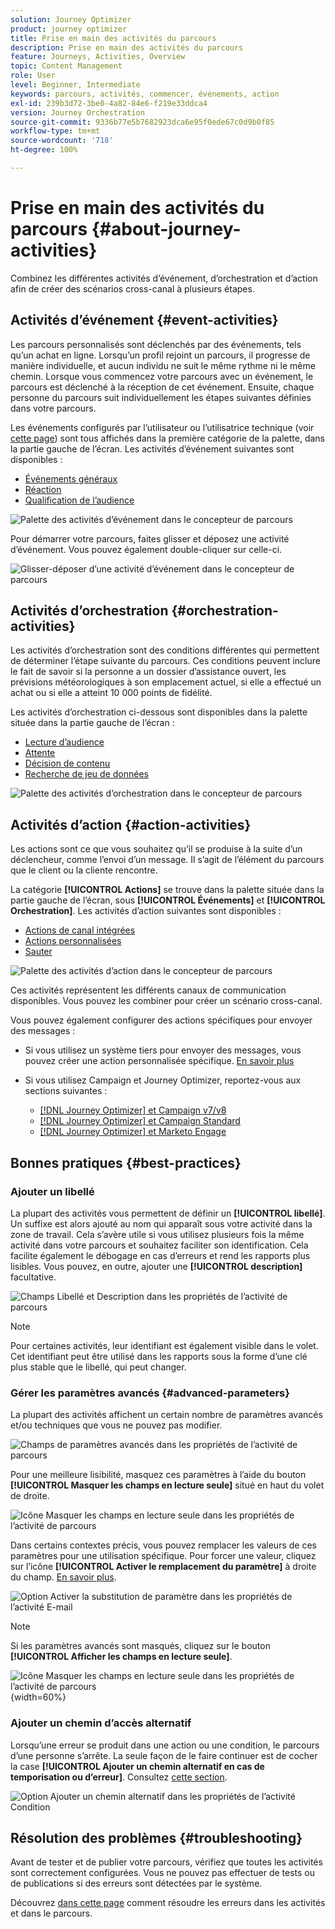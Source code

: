 ```yaml
---
solution: Journey Optimizer
product: journey optimizer
title: Prise en main des activités du parcours
description: Prise en main des activités du parcours
feature: Journeys, Activities, Overview
topic: Content Management
role: User
level: Beginner, Intermediate
keywords: parcours, activités, commencer, événements, action
exl-id: 239b3d72-3be0-4a82-84e6-f219e33ddca4
version: Journey Orchestration
source-git-commit: 9336b77e5b7682923dca6e95f0ede67c0d9b0f85
workflow-type: tm+mt
source-wordcount: '718'
ht-degree: 100%

---
```


# Prise en main des activités du parcours {#about-journey-activities}

Combinez les différentes activités d’événement, d’orchestration et d’action afin de créer des scénarios cross-canal à plusieurs étapes.

## Activités d’événement {#event-activities}

Les parcours personnalisés sont déclenchés par des événements, tels qu’un achat en ligne. Lorsqu’un profil rejoint un parcours, il progresse de manière individuelle, et aucun individu ne suit le même rythme ni le même chemin. Lorsque vous commencez votre parcours avec un événement, le parcours est déclenché à la réception de cet événement. Ensuite, chaque personne du parcours suit individuellement les étapes suivantes définies dans votre parcours.

Les événements configurés par l’utilisateur ou l’utilisatrice technique (voir [cette page](../event/about-events.md)) sont tous affichés dans la première catégorie de la palette, dans la partie gauche de l’écran. Les activités d’événement suivantes sont disponibles :

* [Événements généraux](../building-journeys/general-events.md)
* [Réaction](../building-journeys/reaction-events.md)
* [Qualification de l’audience](../building-journeys/audience-qualification-events.md)

![Palette des activités d’événement dans le concepteur de parcours](assets/journey43.png)

Pour démarrer votre parcours, faites glisser et déposez une activité d’événement. Vous pouvez également double-cliquer sur celle-ci.

![Glisser-déposer d’une activité d’événement dans le concepteur de parcours](assets/journey44.png)

## Activités d’orchestration {#orchestration-activities}

Les activités d’orchestration sont des conditions différentes qui permettent de déterminer l’étape suivante du parcours. Ces conditions peuvent inclure le fait de savoir si la personne a un dossier d’assistance ouvert, les prévisions météorologiques à son emplacement actuel, si elle a effectué un achat ou si elle a atteint 10 000 points de fidélité.

Les activités d’orchestration ci-dessous sont disponibles dans la palette située dans la partie gauche de l’écran :

<!--* [Optimize](optimize.md)-->
* [Lecture d’audience](read-audience.md)
* [Attente](wait-activity.md)
* [Décision de contenu](content-decision.md)
* [Recherche de jeu de données](dataset-lookup.md)

![Palette des activités d’orchestration dans le concepteur de parcours](assets/journey-orchestration-activities.png)

## Activités d’action {#action-activities}

Les actions sont ce que vous souhaitez qu’il se produise à la suite d’un déclencheur, comme l’envoi d’un message. Il s’agit de l’élément du parcours que le client ou la cliente rencontre.

La catégorie **[!UICONTROL Actions]** se trouve dans la palette située dans la partie gauche de l’écran, sous **[!UICONTROL Événements]** et **[!UICONTROL Orchestration]**. Les activités d’action suivantes sont disponibles :

* [Actions de canal intégrées](../building-journeys/journeys-message.md)
* [Actions personnalisées](../building-journeys/using-custom-actions.md)
* [Sauter](../building-journeys/jump.md)

![Palette des activités d’action dans le concepteur de parcours](assets/journey58.png)

Ces activités représentent les différents canaux de communication disponibles. Vous pouvez les combiner pour créer un scénario cross-canal.

Vous pouvez également configurer des actions spécifiques pour envoyer des messages :

* Si vous utilisez un système tiers pour envoyer des messages, vous pouvez créer une action personnalisée spécifique. [En savoir plus](../action/action.md)

* Si vous utilisez Campaign et Journey Optimizer, reportez-vous aux sections suivantes :

   * [[!DNL Journey Optimizer] et Campaign v7/v8](../action/acc-action.md)
   * [[!DNL Journey Optimizer] et Campaign Standard](../action/acs-action.md)
   * [[!DNL Journey Optimizer] et Marketo Engage](../action/marketo-engage.md)

## Bonnes pratiques {#best-practices}

### Ajouter un libellé

La plupart des activités vous permettent de définir un **[!UICONTROL libellé]**. Un suffixe est alors ajouté au nom qui apparaît sous votre activité dans la zone de travail. Cela s’avère utile si vous utilisez plusieurs fois la même activité dans votre parcours et souhaitez faciliter son identification. Cela facilite également le débogage en cas d’erreurs et rend les rapports plus lisibles. Vous pouvez, en outre, ajouter une **[!UICONTROL description]** facultative.

![Champs Libellé et Description dans les propriétés de l’activité de parcours](assets/journey-action-label.png)

>[!NOTE]
>
>Pour certaines activités, leur identifiant est également visible dans le volet. Cet identifiant peut être utilisé dans les rapports sous la forme d’une clé plus stable que le libellé, qui peut changer.

### Gérer les paramètres avancés {#advanced-parameters}

La plupart des activités affichent un certain nombre de paramètres avancés et/ou techniques que vous ne pouvez pas modifier.

![Champs de paramètres avancés dans les propriétés de l’activité de parcours](assets/journey-advanced-parameters.png)

Pour une meilleure lisibilité, masquez ces paramètres à l’aide du bouton **[!UICONTROL Masquer les champs en lecture seule]** situé en haut du volet de droite.

![Icône Masquer les champs en lecture seule dans les propriétés de l’activité de parcours](assets/journey-hide-read-only-fields.png)

Dans certains contextes précis, vous pouvez remplacer les valeurs de ces paramètres pour une utilisation spécifique. Pour forcer une valeur, cliquez sur l’icône **[!UICONTROL Activer le remplacement du paramètre]** à droite du champ. [En savoir plus](../configuration/primary-email-addresses.md#journey-parameters).

![Option Activer la substitution de paramètre dans les propriétés de l’activité E-mail](assets/journey-enable-parameter-override.png)

>[!NOTE]
>
>Si les paramètres avancés sont masqués, cliquez sur le bouton **[!UICONTROL Afficher les champs en lecture seule]**.
>
>![Icône Masquer les champs en lecture seule dans les propriétés de l’activité de parcours](assets/journey-show-read-only-fields.png){width=60%}

### Ajouter un chemin d’accès alternatif

Lorsqu’une erreur se produit dans une action ou une condition, le parcours d’une personne s’arrête. La seule façon de le faire continuer est de cocher la case **[!UICONTROL Ajouter un chemin alternatif en cas de temporisation ou d’erreur]**. Consultez [cette section](../building-journeys/using-the-journey-designer.md#paths).

![Option Ajouter un chemin alternatif dans les propriétés de l’activité Condition](assets/journey42.png)

## Résolution des problèmes {#troubleshooting}

Avant de tester et de publier votre parcours, vérifiez que toutes les activités sont correctement configurées. Vous ne pouvez pas effectuer de tests ou de publications si des erreurs sont détectées par le système.

Découvrez [dans cette page](troubleshooting.md) comment résoudre les erreurs dans les activités et dans le parcours.
